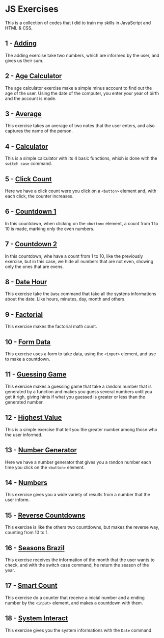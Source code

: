 # JS Exercises
This is a collection of codes that i did to train my skills in JavaScript and HTML & CSS.

## 1 - [Adding](adding)
The adding exercise take two numbers, which are informed by the user, and gives us their sum.

## 2 - [Age Calculator](age-calculator)  
The age calculator exercise make a simple minus account to find out the age of the user. Using the date of the computer, you enter your year of birth and the account is made.

## 3 - [Average](average)
This exercise takes an average of two notes that the user enters, and also captures the name of the person.

## 4 - [Calculator](calculator)
This is a simple calculator with its 4 basic functions, whixh is done with the `switch case` command.

## 5 - [Click Count](click-count)
Here we have a click count were you click on a `<button>` element and, with each click, the counter increases.

## 6 - [Countdown 1](countdown1)
In this countdown, when clicking on the `<button>` element, a count from 1 to 10 is made, marking only the even numbers.

## 7 - [Countdown 2](countdown2)
In this countdown, whe have a count from 1 to 10, like the previously exercise, but in this case, we hide all numbers that are not even, showing only the ones that are evens.

## 8 - [Date Hour](date-hour)
This exercise take the `Date` command that take all the systens informations about the date. Like hours, minutes, day, month and others.

## 9 - [Factorial](factorial)
This exercise makes the factorial math count.

## 10 - [Form Data](form-data)
This exercise uses a form to take data, using the `<input>` element, and use to make a countdown.

## 11 - [Guessing Game](guessing-game)
This exercise makes a guessing game that take a random number that is generated by a function and makes you guess several numbers until you get it righ, giving hints if what you guessed is greater or less than the generated number.

## 12 - [Highest Value](highest-value)
This is a simple exercise that tell you the greater number among those who the user informed.

## 13 - [Number Generator](number-generator)
Here we have a number generator that gives you a randon number each time you click on the `<button>` element.

## 14 - [Numbers](numbers)
This exercise gives you a wide variety of results from a number that the user inform.

## 15 - [Reverse Countdowns](reverse-countdown)
This exercise is like the others two countdowns, but makes the reverse way, counting from 10 to 1.

## 16 - [Seasons Brazil](seasons-brazil)
This exercise receives the information of the month that the user wants to check, and with the switch case command, he return the season of the year.

## 17 - [Smart Count](smart-count)
This exercise do a counter that receive a inicial number and a ending number by the `<input>` element, and makes a countdown with them.

## 18 - [System Interact](system-interact)
This exercise gives you the system informations with the `Date` command.
